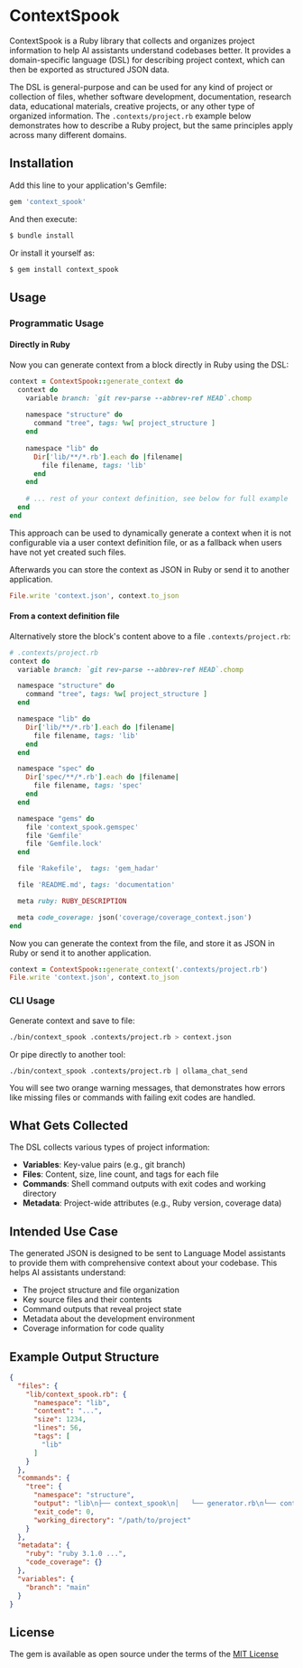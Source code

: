 # ContextSpook

ContextSpook is a Ruby library that collects and organizes project information
to help AI assistants understand codebases better. It provides a
domain-specific language (DSL) for describing project context, which can then
be exported as structured JSON data.

The DSL is general-purpose and can be used for any kind of project or
collection of files, whether software development, documentation, research
data, educational materials, creative projects, or any other type of organized
information. The `.contexts/project.rb` example below demonstrates how to
describe a Ruby project, but the same principles apply across many different
domains.

## Installation

Add this line to your application's Gemfile:

```ruby
gem 'context_spook'
```

And then execute:
```bash
$ bundle install
```

Or install it yourself as:
```bash
$ gem install context_spook
```

## Usage

### Programmatic Usage

#### Directly in Ruby

Now you can generate context from a block directly in Ruby using the DSL:

```ruby
context = ContextSpook::generate_context do
  context do
    variable branch: `git rev-parse --abbrev-ref HEAD`.chomp
    
    namespace "structure" do
      command "tree", tags: %w[ project_structure ]
    end
    
    namespace "lib" do
      Dir['lib/**/*.rb'].each do |filename|
        file filename, tags: 'lib'
      end
    end
    
    # ... rest of your context definition, see below for full example
  end
end
```

This approach can be used to dynamically generate a context when it is not
configurable via a user context definition file, or as a fallback when users
have not yet created such files.

Afterwards you can store the context as JSON in Ruby or send it to another
application.

```ruby
File.write 'context.json', context.to_json
```

#### From a context definition file

Alternatively store the block's content above to a file `.contexts/project.rb`:

```ruby
# .contexts/project.rb
context do
  variable branch: `git rev-parse --abbrev-ref HEAD`.chomp

  namespace "structure" do
    command "tree", tags: %w[ project_structure ]
  end

  namespace "lib" do
    Dir['lib/**/*.rb'].each do |filename|
      file filename, tags: 'lib'
    end
  end

  namespace "spec" do
    Dir['spec/**/*.rb'].each do |filename|
      file filename, tags: 'spec'
    end
  end

  namespace "gems" do
    file 'context_spook.gemspec'
    file 'Gemfile'
    file 'Gemfile.lock'
  end

  file 'Rakefile',  tags: 'gem_hadar'

  file 'README.md', tags: 'documentation'

  meta ruby: RUBY_DESCRIPTION

  meta code_coverage: json('coverage/coverage_context.json')
end
```

Now you can generate the context from the file, and store it as JSON in Ruby or
send it to another application.

```ruby
context = ContextSpook::generate_context('.contexts/project.rb')
File.write 'context.json', context.to_json
```

### CLI Usage

Generate context and save to file:

```bash
./bin/context_spook .contexts/project.rb > context.json
```

Or pipe directly to another tool:

```
./bin/context_spook .contexts/project.rb | ollama_chat_send
```

You will see two orange warning messages, that demonstrates how errors like
missing files or commands with failing exit codes are handled.

## What Gets Collected

The DSL collects various types of project information:

- **Variables**: Key-value pairs (e.g., git branch)
- **Files**: Content, size, line count, and tags for each file
- **Commands**: Shell command outputs with exit codes and working directory
- **Metadata**: Project-wide attributes (e.g., Ruby version, coverage data)

## Intended Use Case

The generated JSON is designed to be sent to Language Model assistants to
provide them with comprehensive context about your codebase. This helps AI
assistants understand:

- The project structure and file organization
- Key source files and their contents
- Command outputs that reveal project state
- Metadata about the development environment
- Coverage information for code quality

## Example Output Structure

```json
{
  "files": {
    "lib/context_spook.rb": {
      "namespace": "lib",
      "content": "...",
      "size": 1234,
      "lines": 56,
      "tags": [
        "lib"
      ]
    }
  },
  "commands": {
    "tree": {
      "namespace": "structure",
      "output": "lib\n├── context_spook\n│   └── generator.rb\n└── context_spook.rb\n\n2 directories, 3 files",
      "exit_code": 0,
      "working_directory": "/path/to/project"
    }
  },
  "metadata": {
    "ruby": "ruby 3.1.0 ...",
    "code_coverage": {}
  },
  "variables": {
    "branch": "main"
  }
}
```

## License

The gem is available as open source under the terms of the [MIT License](./LICENSE)
